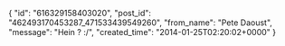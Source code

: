  {
   "id": "616329158403020",
   "post_id": "462493170453287_471533439549260",
   "from_name": "Pete Daoust",
   "message": "Hein ? :/",
   "created_time": "2014-01-25T02:20:02+0000"
 }
